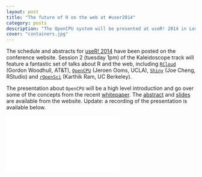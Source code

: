 ```yaml
---
layout: post
title: "The future of R on the web at #user2014"
category: posts
description: "The OpenCPU system will be presented at useR! 2014 in Los Angeles. The abstract and slides have been posted on the website."
cover: "containers.jpg"
---
```


The schedule and abstracts for [useR! 2014](http://user2014.stat.ucla.edu/) have been posted on the conference website. Session 2 (tuesday 1pm) of the Kaleidoscope track will feature a fantastic set of talks about R and the web, including [`RCloud`](https://github.com/att/rcloud) (Gordon Woodhull, AT&T), [`OpenCPU`](https://www.opencpu.org) (Jeroen Ooms, UCLA), [`Shiny`](http://shiny.rstudio.com/) (Joe Cheng, RStudio) and [`rOpenSci`](http://ropensci.org/) (Karthik Ram, UC Berkeley).

The presentation about `OpenCPU` will be a high level introduction and go over some of the concepts from the recent [whitepaper](http://arxiv.org/abs/1406.4806). The [abstract](http://user2014.stat.ucla.edu/abstracts/talks/209_Ooms.pdf) and [slides](http://jeroenooms.github.io/opencpu-slides/) are available from the website. Update: a recording of the presentation is available below.

<div class="videoWrapper">
    <iframe src="//www.youtube.com/embed/z5zmtk6c1B8" frameborder="0" allowfullscreen></iframe>
</div>
